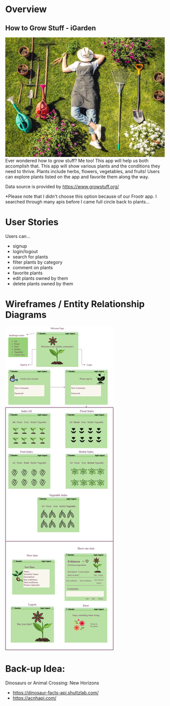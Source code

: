 # Overview

## How to Grow Stuff - iGarden

![gardner posed with garden tools](images/gardener-sleeping-on-lawn.jpeg)
Ever wondered how to grow stuff? Me too! This app will help us both accomplish that. This app will show various plants and the conditions they need to thrive. Plants include herbs, flowers, vegetables, and fruits! Users can explore plants listed on the app and favorite them along the way.

Data source is provided by https://www.growstuff.org/

*Please note that I didn't choose this option because of our Frootr app. I searched through many apis before I came full circle back to plants...

# User Stories

Users can...
* signup
* login/logout
* search for plants
* filter plants by category
* comment on plants
* favorite plants
* edit plants owned by them
* delete plants owned by them

# Wireframes / Entity Relationship Diagrams

![the different screens one can click through to use the app](images/intro-wireframe.png)

# Back-up Idea: 

Dinosaurs or Animal Crossing: New Horizons

* https://dinosaur-facts-api.shultzlab.com/
* https://acnhapi.com/
